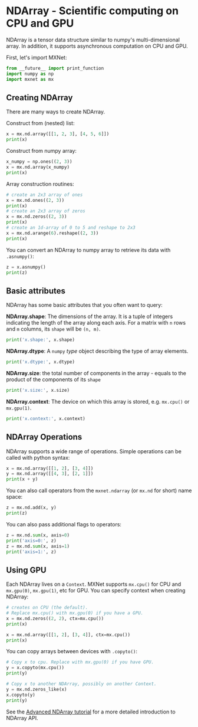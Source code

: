 # NDArray - Scientific computing on CPU and GPU

NDArray is a tensor data structure similar to numpy's multi-dimensional array.
In addition, it supports asynchronous computation on CPU and GPU.

First, let's import MXNet:

```python
from __future__ import print_function
import numpy as np
import mxnet as mx
```

## Creating NDArray

There are many ways to create NDArray.

Construct from (nested) list:
```python
x = mx.nd.array([[1, 2, 3], [4, 5, 6]])
print(x)
```

Construct from numpy array:
```python
x_numpy = np.ones((2, 3))
x = mx.nd.array(x_numpy)
print(x)
```

Array construction routines:
```python
# create an 2x3 array of ones
x = mx.nd.ones((2, 3))
print(x)
# create an 2x3 array of zeros
x = mx.nd.zeros((2, 3))
print(x)
# create an 1d-array of 0 to 5 and reshape to 2x3
x = mx.nd.arange(6).reshape((2, 3))
print(x)
```

You can convert an NDArray to numpy array to retrieve its data with `.asnumpy()`:
```python
z = x.asnumpy()
print(z)
```

## Basic attributes

NDArray has some basic attributes that you often want to query:

**NDArray.shape**: The dimensions of the array. It is a tuple of integers
indicating the length of the array along each axis. For a matrix with `n` rows
and `m` columns, its `shape` will be `(n, m)`.

```python
print('x.shape:', x.shape)
```

**NDArray.dtype**: A `numpy` _type_ object describing the type of array
elements.

```python
print('x.dtype:', x.dtype)
```

**NDArray.size**: the total number of components in the array - equals to the
product of the components of its `shape`

```python
print('x.size:', x.size)
```

**NDArray.context**: The device on which this array is stored, e.g. `mx.cpu()`
or `mx.gpu(1)`.

```python
print('x.context:', x.context)
```

## NDArray Operations

NDArray supports a wide range of operations. Simple operations can be called
with python syntax:

```python
x = mx.nd.array([[1, 2], [3, 4]])
y = mx.nd.array([[4, 3], [2, 1]])
print(x + y)
```

You can also call operators from the `mxnet.ndarray` (or `mx.nd` for short) name space:

```python
z = mx.nd.add(x, y)
print(z)
```

You can also pass additional flags to operators:

```python
z = mx.nd.sum(x, axis=0)
print('axis=0:', z)
z = mx.nd.sum(x, axis=1)
print('axis=1:', z)
```

## Using GPU

Each NDArray lives on a `Context`. MXNet supports `mx.cpu()` for CPU and `mx.gpu(0)`,
`mx.gpu(1)`, etc for GPU. You can specify context when creating NDArray:

```python
# creates on CPU (the default).
# Replace mx.cpu() with mx.gpu(0) if you have a GPU.
x = mx.nd.zeros((2, 2), ctx=mx.cpu())
print(x)
```

```python
x = mx.nd.array([[1, 2], [3, 4]], ctx=mx.cpu())
print(x)
```

You can copy arrays between devices with `.copyto()`:

```python
# Copy x to cpu. Replace with mx.gpu(0) if you have GPU.
y = x.copyto(mx.cpu())
print(y)
```

```python
# Copy x to another NDArray, possibly on another Context.
y = mx.nd.zeros_like(x)
x.copyto(y)
print(y)
```

See the [Advanced NDArray tutorial](../basic/ndarray.md) for a more detailed
introduction to NDArray API.

<!-- INSERT SOURCE DOWNLOAD BUTTONS -->
